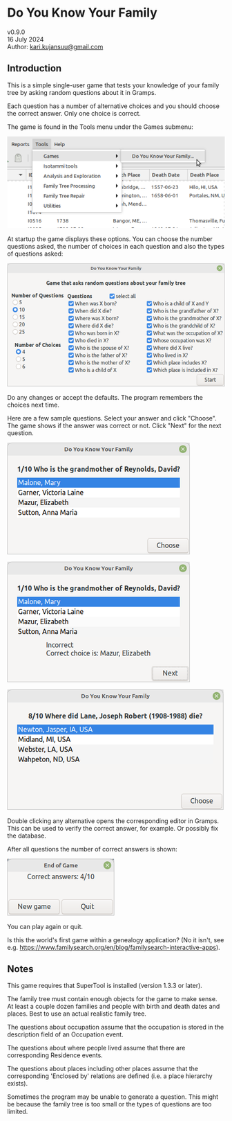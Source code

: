 # Do You Know Your Family
v0.9.0<br>
16 July 2024<br>
Author: kari.kujansuu@gmail.com<br>

## Introduction

This is a simple single-user game that tests your knowledge of your family tree by asking random questions about it in Gramps.

Each question has a number of alternative choices and you should choose the correct answer. Only one choice is correct.

The game is found in the Tools menu under the Games submenu:

![Game](images/Do-You-Know-Your-Family.png)

At startup the game displays these options. You can choose the number questions asked, the number of choices in each question
and also the types of questions asked:

![Game](images/Do-You-Know-Your-Family_001.png)

Do any changes or accept the defaults. The program remembers the choices next time.

Here are a few sample questions. Select your answer and click "Choose". The game shows if the answer was correct or not. Click "Next" for the next question.

![Game](images/Do-You-Know-Your-Family_002.png)

![Game](images/Do-You-Know-Your-Family_003.png)

![Game](images/Do-You-Know-Your-Family_004.png)

Double clicking any alternative opens the corresponding editor in Gramps. This can be used to verify the correct answer, for example. Or possibly fix the database.

After all questions the number of correct answers is shown:

![Game](images/End-of-Game.png)

You can play again or quit.

Is this the world's first game within a genealogy application? (No it isn't, see e.g. https://www.familysearch.org/en/blog/familysearch-interactive-apps).


## Notes

This game requires that SuperTool is installed (version 1.3.3 or later).

The family tree must contain enough objects for the game to make sense. At least a couple dozen families and people with birth and death dates and places. Best to use an actual realistic family tree.

The questions about occupation assume that the occupation is stored in the description field of an Occupation event.

The questions about where people lived assume that there are corresponding Residence events.

The questions about places including other places assume that the corresponding 'Enclosed by' relations are defined (i.e. a place hierarchy exists).

Sometimes the program may be unable to generate a question. This might be because the family tree is too small or the types of questions are too limited.
